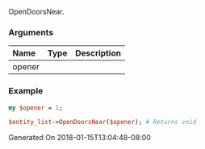 OpenDoorsNear.
### Arguments
**Name**|**Type**|**Description**
:---|:---|:---
opener||

### Example

```perl
my $opener = 1;

$entity_list->OpenDoorsNear($opener); # Returns void
```


Generated On 2018-01-15T13:04:48-08:00